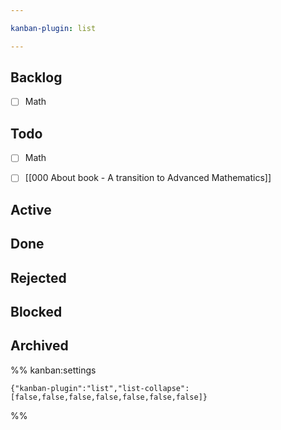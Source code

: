 ```yaml
---

kanban-plugin: list

---
```


## Backlog

- [ ] Math


## Todo

- [ ] Math
- [ ] [[000 About book - A transition to Advanced Mathematics]]


## Active



## Done



## Rejected



## Blocked



## Archived





%% kanban:settings
```
{"kanban-plugin":"list","list-collapse":[false,false,false,false,false,false,false]}
```
%%